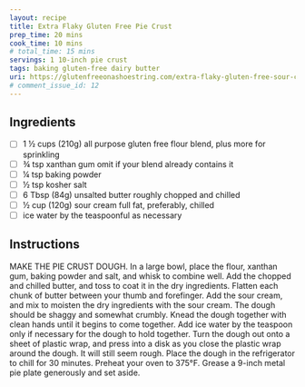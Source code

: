 ```yaml
---
layout: recipe
title: Extra Flaky Gluten Free Pie Crust
prep_time: 20 mins
cook_time: 10 mins
# total_time: 15 mins
servings: 1 10-inch pie crust
tags: baking gluten-free dairy butter
uri: https://glutenfreeonashoestring.com/extra-flaky-gluten-free-sour-cream-pie-crust/
# comment_issue_id: 12
---
```


## Ingredients
- [ ] 1 ½ cups (210g) all purpose gluten free flour blend, plus more for sprinkling
- [ ] ¾ tsp xanthan gum omit if your blend already contains it
- [ ] ¼ tsp baking powder
- [ ] ½ tsp kosher salt
- [ ] 6 Tbsp (84g) unsalted butter roughly chopped and chilled
- [ ] ½ cup (120g) sour cream full fat, preferably, chilled
- [ ] ice water by the teaspoonful as necessary

## Instructions
MAKE THE PIE CRUST DOUGH.
In a large bowl, place the flour, xanthan gum, baking powder and salt, and whisk to combine well. Add the chopped and chilled butter, and toss to coat it in the dry ingredients.
Flatten each chunk of butter between your thumb and forefinger. Add the sour cream, and mix to moisten the dry ingredients with the sour cream. The dough should be shaggy and somewhat crumbly.
Knead the dough together with clean hands until it begins to come together. Add ice water by the teaspoon only if necessary for the dough to hold together.
Turn the dough out onto a sheet of plastic wrap, and press into a disk as you close the plastic wrap around the dough. It will still seem rough. Place the dough in the refrigerator to chill for 30 minutes.
Preheat your oven to 375&deg;F. Grease a 9-inch metal pie plate generously and set aside.